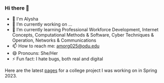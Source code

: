 ### Hi there 👋

- 🚀 I'm Alysha
- 🔭 I’m currently working on ...
- 🌱 I’m currently learning Professional Workforce Development, Internet Concepts, Computational Methods & Software, Cyber Techniques & Operation, Networks & Communications
- 📫 How to reach me: amorg025@odu.edu
- 😄 Pronouns: She/Her
- ⚡ Fun fact: I hate bugs, both real and digital

Here are the latest [pages](https://meagherpatrick.github.io/CS350-Wends1/) for a college project I was working on in Spring 2023.
